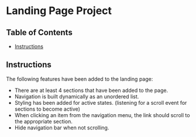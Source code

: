 # Landing Page Project

## Table of Contents

* [Instructions](#instructions)

## Instructions

The following features have been added to the landing page:

* There are at least 4 sections that have been added to the page.
* Navigation is built dynamically as an unordered list.
* Styling has been added for active states. (listening for a scroll event for sections to become active)
* When clicking an item from the navigation menu, the link should scroll to the appropriate section.
* Hide navigation bar when not scrolling.